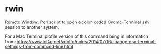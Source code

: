 # rwin
Remote Window: Perl script to open a color-coded Gnome-Terminal ssh session to another system.

For a Mac Terminal profile version of this command bring in information from:
https://www.ict4g.net/adolfo/notes/2014/07/16/change-osx-terminal-settings-from-command-line.html
